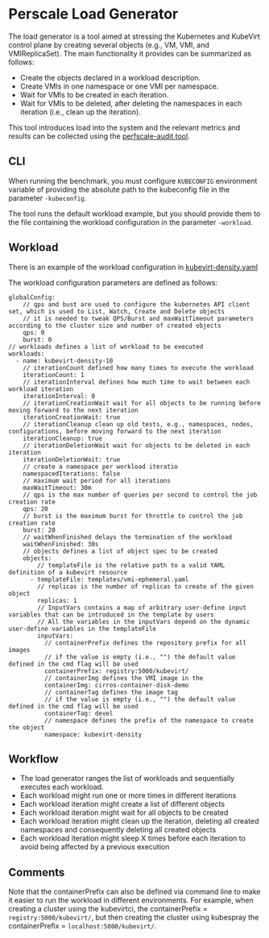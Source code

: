 # Perscale Load Generator

The load generator is a tool aimed at stressing the Kubernetes and KubeVirt control plane by creating several objects (e.g., VM, VMI, and VMIReplicaSet). The main functionality it provides can be summarized as follows:
- Create the objects declared in a workload description.
- Create VMIs in one namespace or one VMI per namespace.
- Wait for VMIs to be created in each iteration.
- Wait for VMIs to be deleted, after deleting the namespaces in each iteration (i.e., clean up the iteration).

This tool introduces load into the system and the relevant metrics and results can be collected using the [perfscale-audit tool](https://github.com/kubevirt/kubevirt/tree/main/tools/perfscale-audit).

## CLI
When running the benchmark, you must configure `KUBECONFIG` environment variable of providing the absolute path to the kubeconfig file in the parameter `-kubeconfig`.

The tool runs the default workload example, but you should provide them to the file containing the workload configuration in the parameter `-workload`.

## Workload
There is an example of the workload configuration in [kubevirt-density.yaml](tools/perfscale-load-generator/examples/workload/kubevirt-density/kubevirt-density.yaml)

The workload configuration parameters are defined as follows:
```
globalConfig:
    // qps and bust are used to configure the kubernetes API client set, which is used to List, Watch, Create and Delete objects
    // it is needed to tweak QPS/Burst and maxWaitTimeout parameters according to the cluster size and number of created objects
    qps: 0
    burst: 0
// workloads defines a list of workload to be executed
workloads:
  - name: kubevirt-density-10
    // iterationCount defined how many times to execute the workload
    iterationCount: 1
    // iterationInterval defines how much time to wait between each workload iteration
    iterationInterval: 0
    // iterationCreationWait wait for all objects to be running before moving forward to the next iteration
    iterationCreationWait: true
    // iterationCleanup clean up old tests, e.g., namespaces, nodes, configurations, before moving forward to the next iteration
    iterationCleanup: true
    // iterationDeletionWait wait for objects to be deleted in each iteration
    iterationDeletionWait: true
    // create a namespace per workload iteratio
    namespacedIterations: false   
    // maximum wait period for all iterations
    maxWaitTimeout: 30m
    // qps is the max number of queries per second to control the job creation rate
    qps: 20
    // burst is the maximum burst for throttle to control the job creation rate
    burst: 20
    // waitWhenFinished delays the termination of the workload
    waitWhenFinished: 30s
    // objects defines a list of object spec to be created
    objects:
        // templateFile is the relative path to a valid YAML definition of a kubevirt resource
      - templateFile: templates/vmi-ephemeral.yaml
        // replicas is the number of replicas to create of the given object
        replicas: 1
        // InputVars contains a map of arbitrary user-define input variables that can be introduced in the template by users
        // All the variables in the inputVars depend on the dynamic user-define variables in the templateFile
        inputVars:
          // containerPrefix defines the repository prefix for all images
          // if the value is empty (i.e., "") the default value defined in the cmd flag will be used
          containerPrefix: registry:5000/kubevirt/
          // containerImg defines the VMI image in the 
          containerImg: cirros-container-disk-demo
          // containerTag defines the image tag
          // if the value is empty (i.e., "") the default value defined in the cmd flag will be used
          containerTag: devel
          // namespace defines the prefix of the namespace to create the object
          namespace: kubevirt-density
```

## Workflow
- The load generator ranges the list of workloads and sequentially executes each workload.
- Each workload might run one or more times in different iterations
- Each workload iteration might create a list of different objects
- Each workload iteration might wait for all objects to be created
- Each workload iteration might clean up the iteration, deleting all created namespaces and consequently deleting all created objects
- Each workload iteration might sleep X times before each iteration to avoid being affected by a previous execution

## Comments
Note that the containerPrefix can also be defined via command line to make it easier to run the workload in different environments. For example, when creating a cluster using the kubevirtci, the containerPrefix = `registry:5000/kubevirt/`, but then creating the cluster using kubespray the containerPrefix = `localhost:5000/kubevirt/`.